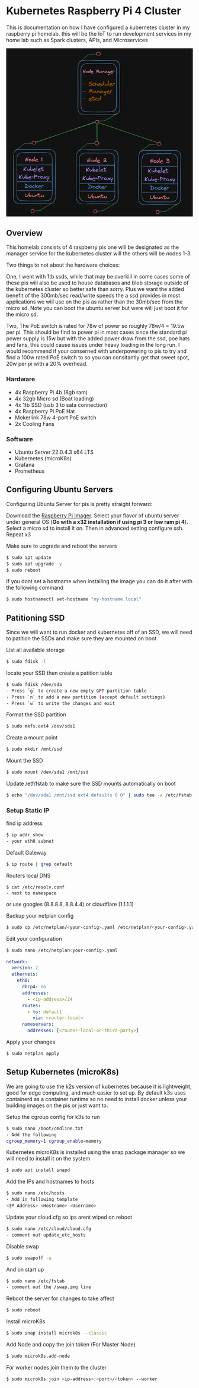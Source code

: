 # Kubernetes Raspberry Pi 4 Cluster

This is documentation on how I have configured a kubernetes cluster in my raspberry pi homelab. this will be the IoT to run development services in my home lab such as Spark clusters, APIs, and Microservices

![Alt text](image.png)

## Overview

This homelab consists of 4 raspberry pis one will be designated as the manager service for the kubernetes cluster will the others will be nodes 1-3.

Two things to not about the hardware choices:

One, I went with 1tb ssds, while that may be overkill in some cases some of these pis will also be used to house databases and blob storage outside of the kubernetes cluster so better safe than sorry. Plus we want the added benefit of the 300mb/sec read/write speeds the a ssd provides in most applications we will use on the pis as rather than the 30mb/sec from the micro sd. Note you can boot the ubuntu server but were will just boot it for the micro sd.

Two, The PoE switch is rated for 78w of power so roughly 78w/4 = 19.5w per pi. This should be find to power pi in most cases since the standard pi power supply is 15w but with the added power draw from the ssd, poe hats and fans, this could cause issues under heavy loading in the long run. I would recommend if your conserned with underpowering to pis to try and find a 100w rated PoE switch to so you can consitantly get that sweet spot, 20w per pi with a 20% overhead.

### Hardware

- 4x Raspberry Pi 4b (8gb ram)
- 4x 32gb Micro sd (Boat loading)
- 4x 1tb SSD (usb 3 to sata connection)
- 4x Raspberry Pi PoE Hat
- Mokerlink 78w 4-port PoE switch
- 2x Cooling Fans

### Software

- Ubuntu Server 22.0.4.3 x64 LTS
- Kubernetes (microK8s)
- Grafana
- Prometheus

## Configuring Ubuntu Servers

Configuring Ubuntu Server for pis is pretty straight forward:

Download the [Raspberry Pi Imager](https://www.raspberrypi.com/software/). Select your flavor of ubuntu server under general OS
(**Go with a x32 installation if using pi 3 or low ram pi 4**). Select a micro sd to install it on. Then in advanced setting configure ssh. Repeat x3

Make sure to upgrade and reboot the servers

```bash
$ sudo apt update
$ sudo apt upgrade -y
$ sudo reboot
```

If you dont set a hostname when installing the image you can do it after with the following command

```bash
$ sudo hostnamectl set-hostname "my-hostname.local"
```

## Patitioning SSD

Since we will want to run docker and kubernetes off of an SSD, we will need to patition the SSDs and make sure they are mounted on boot

List all available storage

```bash
$ sudo fdisk -l
```

locate your SSD then create a patition table

```bash
$ sudo fdisk /dev/sda
- Press `g` to create a new empty GPT partition table
- Press `n` to add a new partition (accept default settings)
- Press `w` to write the changes and exit
```

Format the SSD partition

```bash
$ sudo mkfs.ext4 /dev/sda1
```

Create a mount point

```bash
$ sudo mkdir /mnt/ssd
```

Mount the SSD

```bash
$ sudo mount /dev/sda1 /mnt/ssd
```

Update /etf/fstab to make sure the SSD mounts automatically on boot

```bash
$ echo "/dev/sda1 /mnt/ssd ext4 defaults 0 0" | sudo tee -a /etc/fstab
```

### Setup Static IP

find ip address

```bash
$ ip addr show
- your eth0 subnet
```

Default Gateway

```bash
$ ip route | grep default
```

Routers local DNS

```
$ cat /etc/resolv.conf
- next to namespace
```

or use googles (8.8.8.8, 8.8.4.4) or cloudflare (1.1.1.1)

Backup your netplan config

```bash
$ sudo cp /etc/netplan/<your-config>.yaml /etc/netplan/<your-config>.yaml.backup
```

Edit your configuration

```bash
$ sudo nano /etc/netplan<your-config>.yaml
```

```yml
network:
  version: 2
  ethernets:
    eth0:
      dhcp4: no
      addresses:
        - <ip-address>/24
      routes:
        - to: default
          via: <router-local>
      nameservers:
        addresses: [<router-local-or-third-party>]
```

Apply your changes

```bash
$ sudo netplan apply
```

## Setup Kubernetes (microK8s)

We are going to use the k2s version of kubernetes because it is lightweight, good for edge computing, and much easier to set up. By default k3s uses containerd as a container runtime so no need to install docker unless your building images on the pis or just want to.

Setup the cgroup config for k3s to run

```bash
$ sudo nano /boot/cmdline.txt
- Add the following
cgroup_memory=1 cgroup_enable=memory
```

Kubernetes microK8s is installed using the snap package manager so we will need to install it on the system

```bash
$ sudo apt install snapd
```

Add the IPs and hostnames to hosts

```bash
$ sudo nano /etc/hosts
- Add in following template
<IP Address> <Hostname> <Username>
```

Update your cloud.cfg so ips arent wiped on reboot

```bash
$ sudo nano /etc/cloud/cloud.cfg
- comment out update_etc_hosts
```

Disable swap

```bash
$ sudo swapoff -a
```

And on start up

```bash
$ sudo nano /etc/fstab
- comment out the /swap.img line
```

Reboot the server for changes to take affect

```bash
$ sudo reboot
```

Install microK8s

```bash
$ sudo snap install microk8s --classic
```

Add Node and copy the join token (For Master Node)

```bash
$ sudo microk8s.add-node
```

For worker nodes join them to the cluster

```bash
$ sudo microk8s join <ip-address>:<port>/<token> --worker
```
